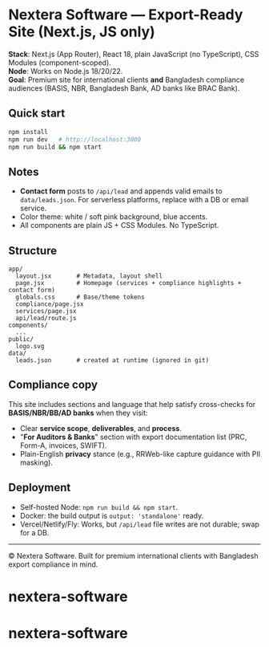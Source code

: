 # Nextera Software — Export-Ready Site (Next.js, JS only)

**Stack**: Next.js (App Router), React 18, plain JavaScript (no TypeScript), CSS Modules (component-scoped).  
**Node**: Works on Node.js 18/20/22.  
**Goal**: Premium site for international clients **and** Bangladesh compliance audiences (BASIS, NBR, Bangladesh Bank, AD banks like BRAC Bank).

## Quick start
```bash
npm install
npm run dev   # http://localhost:3000
npm run build && npm start
```

## Notes
- **Contact form** posts to `/api/lead` and appends valid emails to `data/leads.json`. For serverless platforms, replace with a DB or email service.
- Color theme: white / soft pink background, blue accents.
- All components are plain JS + CSS Modules. No TypeScript.

## Structure
```
app/
  layout.jsx       # Metadata, layout shell
  page.jsx         # Homepage (services + compliance highlights + contact form)
  globals.css      # Base/theme tokens
  compliance/page.jsx
  services/page.jsx
  api/lead/route.js
components/
  ...
public/
  logo.svg
data/
  leads.json       # created at runtime (ignored in git)
```

## Compliance copy
This site includes sections and language that help satisfy cross-checks for **BASIS/NBR/BB/AD banks** when they visit:
- Clear **service scope**, **deliverables**, and **process**.
- "**For Auditors & Banks**" section with export documentation list (PRC, Form-A, invoices, SWIFT).
- Plain-English **privacy** stance (e.g., RRWeb-like capture guidance with PII masking).

## Deployment
- Self-hosted Node: `npm run build && npm start`.
- Docker: the build output is `output: 'standalone'` ready.
- Vercel/Netlify/Fly: Works, but `/api/lead` file writes are not durable; swap for a DB.

---

© Nextera Software. Built for premium international clients with Bangladesh export compliance in mind.
# nextera-software
# nextera-software
